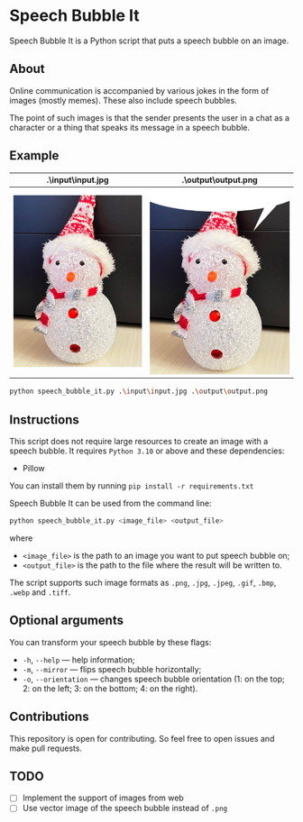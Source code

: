 # Speech Bubble It
Speech Bubble It is a Python script that puts a speech bubble on an image.

## About
Online communication is accompanied by various jokes in the form of images (mostly memes). These also include speech bubbles.

The point of such images is that the sender presents the user in a chat as a character or a thing that speaks its message in a speech bubble.

## Example
.\input\input.jpg                                                                    |.\output\output.png
:-----------------------------------------------------------------------------------:|:-------------------------------------------------------------------------------------:
![](https://github.com/adambala/speech-bubble-it/blob/main/input/input.jpg?raw=true) |![](https://github.com/adambala/speech-bubble-it/blob/main/output/output.png?raw=true)

```sh
python speech_bubble_it.py .\input\input.jpg .\output\output.png
```

## Instructions
This script does not require large resources to create an image with a speech bubble. It requires `Python 3.10` or above and these dependencies:
- Pillow

You can install them by running `pip install -r requirements.txt` 

Speech Bubble It can be used from the command line:
```sh
python speech_bubble_it.py <image_file> <output_file>
```

where
- `<image_file>` is the path to an image you want to put speech bubble on;
- `<output_file>` is the path to the file where the result will be written to.

The script supports such image formats as `.png`, `.jpg`, `.jpeg`, `.gif`, `.bmp`, `.webp` and `.tiff`.

## Optional arguments
You can transform your speech bubble by these flags:
- `-h`, `--help` — help information;
- `-m`, `--mirror` — flips speech bubble horizontally;
- `-o`, `--orientation` — changes speech bubble orientation (1: on the top; 2: on the left; 3: on the bottom; 4: on the right).

## Contributions
This repository is open for contributing. So feel free to open issues and make pull requests.

## TODO
- [ ] Implement the support of images from web
- [ ] Use vector image of the speech bubble instead of `.png`

